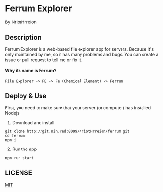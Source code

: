 # Ferrum Explorer

By NriotHrreion

## Description

Ferrum Explorer is a web-based file explorer app for servers. Because it's only maintained by me, so it has many problems and bugs. You can create a issue or pull request to tell me or fix it.

#### Why its name is Ferrum?

```
File Explorer -> FE -> Fe (Chemical Element) -> Ferrum
```

## Deploy & Use

First, you need to make sure that your server (or computer) has installed Nodejs.

1. Download and install

```
git clone http://git.nin.red:8099/NriotHrreion/ferrum.git
cd ferrum
npm i
```

2. Run the app

```
npm run start
```

## LICENSE

[MIT](./LICENSE)
